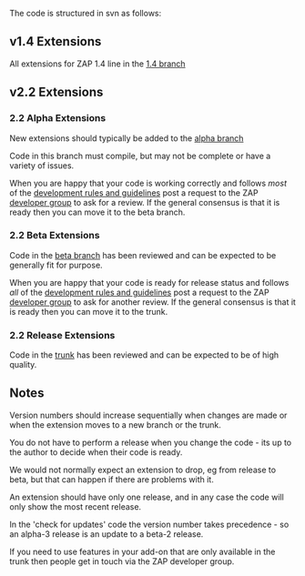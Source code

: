 The code is structured in svn as follows:

## v1.4 Extensions ##
All extensions for ZAP 1.4 line in the [1.4 branch](https://code.google.com/p/zap-extensions/source/browse/#svn%2Fbranches%2F1.4)

## v2.2 Extensions ##

### 2.2 Alpha Extensions ###
New extensions should typically be added to the [alpha branch](https://code.google.com/p/zap-extensions/source/browse/#svn%2Fbranches%2Falpha)

Code in this branch must compile, but may not be complete or have a variety of issues.

When you are happy that your code is working correctly and follows _most_ of the [development rules and guidelines](http://code.google.com/p/zaproxy/wiki/DevGuidelines) post a request to the ZAP [developer group](http://groups.google.com/group/zaproxy-develop) to ask for a review. If the general consensus is that it is ready then you can move it to the beta branch.

### 2.2 Beta Extensions ###
Code in the [beta branch](https://code.google.com/p/zap-extensions/source/browse/#svn%2Fbranches%2Fbeta) has been reviewed and can be expected to be generally fit for purpose.

When you are happy that your code is ready for release status and follows _all_ of the [development rules and guidelines](http://code.google.com/p/zaproxy/wiki/DevGuidelines) post a request to the ZAP [developer group](http://groups.google.com/group/zaproxy-develop) to ask for another review. If the general consensus is that it is ready then you can move it to the trunk.

### 2.2 Release Extensions ###
Code in the [trunk](https://code.google.com/p/zap-extensions/source/browse/trunk) has been reviewed and can be expected to be of high quality.

## Notes ##
Version numbers should increase sequentially when changes are made or when the extension moves to a new branch or the trunk.

You do not have to perform a release when you change the code - its up to the author to decide when their code is ready.

We would not normally expect an extension to drop, eg from release to beta, but that can happen if there are problems with it.

An extension should have only one release, and in any case the code will only show the most recent release.

In the 'check for updates' code the version number takes precedence - so an alpha-3 release is an update to a beta-2 release.

If you need to use features in your add-on that are only available in the trunk then people get in touch via the ZAP developer group.